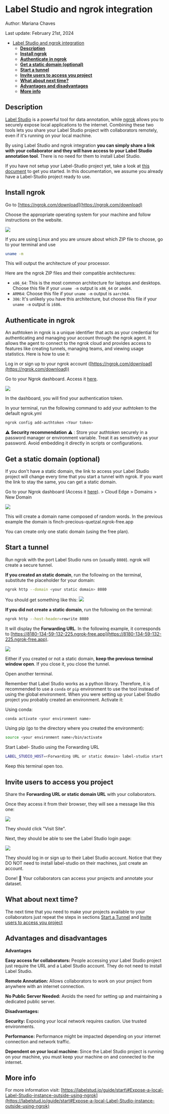 # Label Studio and ngrok integration

Author: Mariana Chaves

Last update: February 21st, 2024
- [Label Studio and ngrok integration](#label-studio-and-ngrok-integration)
  - [**Description**](#description)
  - [**Install ngrok**](#install-ngrok)
  - [**Authenticate in ngrok**](#authenticate-in-ngrok)
  - [**Get a static domain (optional)**](#get-a-static-domain-optional)
  - [**Start a tunnel**](#start-a-tunnel)
  - [**Invite users to access you project**](#invite-users-to-access-you-project)
  - [**What about next time?**](#what-about-next-time)
  - [**Advantages and disadvantages**](#advantages-and-disadvantages)
  - [**More info**](#more-info)


## **Description**

[Label Studio](https://labelstud.io/) is a powerful tool for data annotation, while [ngrok](https://ngrok.com/) allows you to securely expose local applications to the internet. Combining these two tools lets you share your Label Studio project with collaborators remotely, even if it's running on your local machine.

By using Label Studio and ngrok integration **you can simply share a link with your collaborator and they will have access to your Label Studio annotation tool**. There is no need for them to install Label Studio.

If you have not setup your Label-Studio project yet, take a look at [this document](setup.md) to get you started. In this documentation, we assume you already have a Label-Studio project ready to use.


## **Install ngrok**

Go to [https://ngrok.com/download](https://ngrok.com/download)

Choose the appropriate operating system for your machine and follow instructions on the website.

![](img/ngrok_integration/image1.png)

If you are using Linux and you are unsure about which ZIP file to choose, go to your terminal and use

```bash
uname -m
```

This will output the architecture of your processor.

Here are the ngrok ZIP files and their compatible architectures:

* `x86_64`: This is the most common architecture for laptops and desktops. Choose this file if your `uname -m` output is `x86_64` or `amd64`.
* `ARM64`: Choose this file if your `uname -m` output is `aarch64`.
* `386`: It's unlikely you have this architecture, but choose this file if your `uname -m` output is `i686`.

## **Authenticate in ngrok**

An authtoken in ngrok is a unique identifier that acts as your credential for authenticating and managing your account through the ngrok agent. It allows the agent to connect to the ngrok cloud and provides access to features like creating tunnels, managing teams, and viewing usage statistics. Here is how to use it:

Log in or sign up to your ngrok account ([https://ngrok.com/download](https://ngrok.com/download))

Go to your Ngrok dashboard. Access it [here](https://dashboard.ngrok.com/get-started/setup).

![](img/ngrok_integration/image2.png)

In the dashboard, you will find your authentication token.

In your terminal, run the following command to add your authtoken to the default ngrok.yml

```bash
ngrok config add-authtoken <Your token>
```

⚠️ **Security recommendation** ⚠️ : Store your authtoken securely in a password manager or environment variable. Treat it as sensitively as your password. Avoid embedding it directly in scripts or configurations.

## **Get a static domain (optional)**

If you don't have a static domain, the link to access your Label Studio project will change every time that you start a tunnel with ngrok.  If you want the link to stay the same, you can get a static domain.

Go to your Ngrok dashboard (Access it [here](https://dashboard.ngrok.com/get-started/setup)). \> Cloud Edge \> Domains \> New Domain

![](img/ngrok_integration/image4.png)

This will create a domain name composed of random words. In the previous example the domain is finch-precious-quetzal.ngrok-free.app

You can create only one static domain (using the free plan).

## **Start a tunnel**

Run ngrok with the port Label Studio runs on (usually `8080`). ngrok will create a secure tunnel.

**If you created an static domain**, run the following on the terminal, substitute the placeholder for your domain:

```bash
ngrok http --domain <your static domain> 8080
```

You should get something like this:
![](img/ngrok_integration/image5.png)

**If you did not create a static domain**, run the following on the terminal:

```bash
ngrok http --host-header=rewrite 8080
```

It will display the **Forwarding URL**. In the following example, it corresponds to  [https://8180-134-59-132-225.ngrok-free.app](https://8180-134-59-132-225.ngrok-free.app).

![](img/ngrok_integration/image7.png)

Either if you created or not a static domain, **keep the previous terminal window open**. If you close it, you close the tunnel.

Open another terminal.

Remember that Label Studio works as a python library. Therefore, it is recommended to use a `conda` or `pip` environment to use the tool instead of using the global environment. When you were setting up your Label Studio project you probably created an environment. Activate it:

Using conda:
```bash
conda activate <your environment name>
```

Using pip (go to the directory where you created the environment):

```bash
source <your environment name>/bin/activate
```

Start Label- Studio using the Forwarding URL

```bash
LABEL_STUDIO_HOST=<Forwarding URL or static domain> label-studio start
```

Keep this terminal open too.

## **Invite users to access you project**

Share the **Forwarding URL or static domain URL** with your collaborators.

Once they access it from their browser, they will see a message like this one:

![](img/ngrok_integration/image3.png)

They should click "Visit Site".

Next, they should be able to see the Label Studio login page:

![](img/ngrok_integration/image6.png)

They should log in or sign up to their Label Studio account. Notice that they DO NOT need to install label-studio on their machines, just create an account.

Done\!  🥳 Your collaborators can access your projects and annotate your dataset.

## **What about next time?**

The next time that you need to make your projects available to your collaborators just repeat the steps in sections [Start a Tunnel](#start-a-tunnel) and [Invite users to access you project](#invite-users-to-access-you-project)

## **Advantages and disadvantages**

**Advantages**

**Easy access for collaborators:** People accessing your Label Studio project just require the URL and a Label Studio account. They do not need to install Label Studio.

**Remote Annotation:** Allows collaborators to work on your project from anywhere with an internet connection.

**No Public Server Needed:** Avoids the need for setting up and maintaining a dedicated public server.

**Disadvantages:**

**Security:** Exposing your local network requires caution. Use trusted environments.

**Performance:** Performance might be impacted depending on your internet connection and network traffic.

**Dependent on your local machine:** Since the Label Studio project is running on your machine, you must keep your machine on and connected to the internet.

## **More info**

For more information visit: [https://labelstud.io/guide/start\#Expose-a-local-Label-Studio-instance-outside-using-ngrok](https://labelstud.io/guide/start#Expose-a-local-Label-Studio-instance-outside-using-ngrok)
